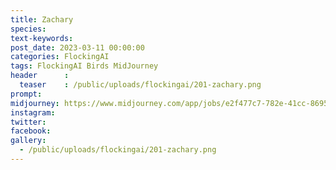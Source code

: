 ```yaml
---
title: Zachary
species: 
text-keywords: 
post_date: 2023-03-11 00:00:00
categories: FlockingAI
tags: FlockingAI Birds MidJourney 
header      :
  teaser    : /public/uploads/flockingai/201-zachary.png
prompt: 
midjourney: https://www.midjourney.com/app/jobs/e2f477c7-782e-41cc-8695-90a77fa7d680
instagram: 
twitter: 
facebook: 
gallery: 
  - /public/uploads/flockingai/201-zachary.png
---
```


